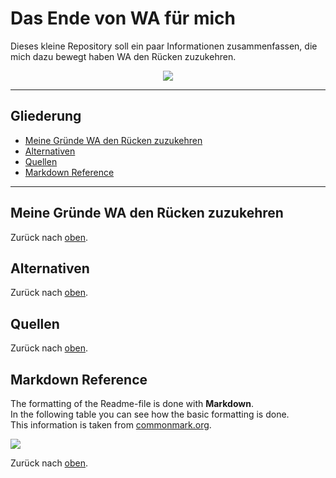 # Das Ende von WA für mich
Dieses kleine Repository soll ein paar Informationen zusammenfassen, die mich dazu bewegt haben WA den Rücken zuzukehren.

<p align="center">
  <img src="/Images/codecademy_logo.png">
</p>

---

## Gliederung
* [Meine Gründe WA den Rücken zuzukehren](#Meine-Gründe-WA-den-Rücken-zuzukehren)
* [Alternativen](#alternativen)
* [Quellen](#quellen)
* [Markdown Reference](#markdown-reference)

---

## Meine Gründe WA den Rücken zuzukehren

Zurück nach [oben](#Das-Ende-von-WA-für-mich).

## Alternativen

Zurück nach [oben](#Das-Ende-von-WA-für-mich).

## Quellen

Zurück nach [oben](#Das-Ende-von-WA-für-mich).

## Markdown Reference
The formatting of the Readme-file is done with **Markdown**.<br />
In the following table you can see how the basic formatting is done.<br />
This information is taken from [commonmark.org](https://commonmark.org/help/).<br />

  <img src="/Images/MarkdownReference.PNG">

Zurück nach [oben](#Das-Ende-von-WA-für-mich).
